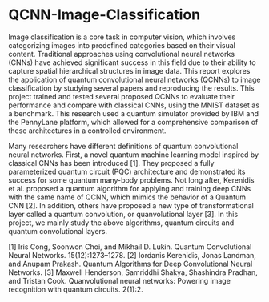 # QCNN-Image-Classification

Image classification is a core task in computer vision, which involves categorizing
images into predefined categories based on their visual content. Traditional approaches
using convolutional neural networks (CNNs) have achieved significant success in this
field due to their ability to capture spatial hierarchical structures in image data. This
report explores the application of quantum convolutional neural networks (QCNNs) to
image classification by studying several papers and reproducing the results. This project
trained and tested several proposed QCNNs to evaluate their performance and compare
with classical CNNs, using the MNIST dataset as a benchmark. This research used a
quantum simulator provided by IBM and the PennyLane platform, which allowed for a
comprehensive comparison of these architectures in a controlled environment.

Many researchers have different definitions of quantum convolutional neural networks.
First, a novel quantum machine learning model inspired by classical CNNs has been introduced
[1]. They proposed a fully parameterized quantum circuit (PQC) architecture
and demonstrated its success for some quantum many-body problems. Not long after,
Kerenidis et al. proposed a quantum algorithm for applying and training deep CNNs with
the same name of QCNN, which mimics the behavior of a Quantum CNN [2]. In addition,
others have proposed a new type of transformational layer called a quantum convolution,
or quanvolutional layer [3]. In this project, we mainly study the above algorithms, quantum
circuits and quantum convolutional layers.



[1] Iris Cong, Soonwon Choi, and Mikhail D. Lukin. Quantum Convolutional Neural
Networks. 15(12):1273–1278.
[2] Iordanis Kerenidis, Jonas Landman, and Anupam Prakash. Quantum Algorithms for
Deep Convolutional Neural Networks.
[3] Maxwell Henderson, Samriddhi Shakya, Shashindra Pradhan, and Tristan Cook.
Quanvolutional neural networks: Powering image recognition with quantum circuits.
2(1):2.
